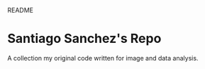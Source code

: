 README
# Santiago Sanchez's Repo

A collection my original code written for image and data analysis. 
